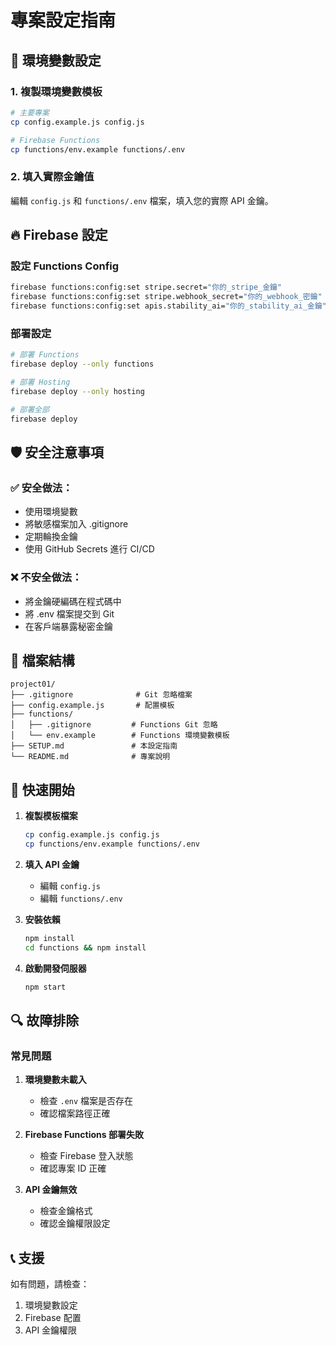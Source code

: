 # 專案設定指南

## 🔧 環境變數設定

### 1. 複製環境變數模板
```bash
# 主要專案
cp config.example.js config.js

# Firebase Functions
cp functions/env.example functions/.env
```

### 2. 填入實際金鑰值
編輯 `config.js` 和 `functions/.env` 檔案，填入您的實際 API 金鑰。

## 🔥 Firebase 設定

### 設定 Functions Config
```bash
firebase functions:config:set stripe.secret="你的_stripe_金鑰"
firebase functions:config:set stripe.webhook_secret="你的_webhook_密鑰"
firebase functions:config:set apis.stability_ai="你的_stability_ai_金鑰"
```

### 部署設定
```bash
# 部署 Functions
firebase deploy --only functions

# 部署 Hosting
firebase deploy --only hosting

# 部署全部
firebase deploy
```

## 🛡️ 安全注意事項

### ✅ 安全做法：
- 使用環境變數
- 將敏感檔案加入 .gitignore
- 定期輪換金鑰
- 使用 GitHub Secrets 進行 CI/CD

### ❌ 不安全做法：
- 將金鑰硬編碼在程式碼中
- 將 .env 檔案提交到 Git
- 在客戶端暴露秘密金鑰

## 📁 檔案結構

```
project01/
├── .gitignore              # Git 忽略檔案
├── config.example.js       # 配置模板
├── functions/
│   ├── .gitignore         # Functions Git 忽略
│   └── env.example        # Functions 環境變數模板
├── SETUP.md               # 本設定指南
└── README.md              # 專案說明
```

## 🚀 快速開始

1. **複製模板檔案**
   ```bash
   cp config.example.js config.js
   cp functions/env.example functions/.env
   ```

2. **填入 API 金鑰**
   - 編輯 `config.js`
   - 編輯 `functions/.env`

3. **安裝依賴**
   ```bash
   npm install
   cd functions && npm install
   ```

4. **啟動開發伺服器**
   ```bash
   npm start
   ```

## 🔍 故障排除

### 常見問題

1. **環境變數未載入**
   - 檢查 `.env` 檔案是否存在
   - 確認檔案路徑正確

2. **Firebase Functions 部署失敗**
   - 檢查 Firebase 登入狀態
   - 確認專案 ID 正確

3. **API 金鑰無效**
   - 檢查金鑰格式
   - 確認金鑰權限設定

## 📞 支援

如有問題，請檢查：
1. 環境變數設定
2. Firebase 配置
3. API 金鑰權限
